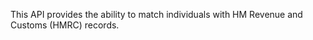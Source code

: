 <p>This API provides the ability to match individuals with HM Revenue and Customs (HMRC) records.</p>
